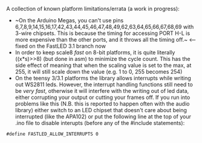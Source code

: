 A collection of known platform limitations/errata (a work in progress):

* ~On the Arduino Megas, you can't use pins 6,7,8,9,14,15,16,17,42,43,44,45,46,47,48,49,62,63,64,65,66,67,68,69 with 3-wire chipsets.  This is because the timing for accessing PORT H-L is more expensive than the other ports, and it throws all the timing off.~ <-- fixed on the FastLED 3.1 branch now
* In order to keep scale8 _fast_ on 8-bit platforms, it is quite literally ((x*s)>>8) (but done in asm) to minimize the cycle count.  This has the side effect of meaning that when the scaling value is set to the max, at 255, it will still scale down the value (e.g. 1 to 0, 255 becomes 254)
* On the teensy 3/3.1 platforms the library allows interrupts while writing out WS2811 leds.  However, the interrupt handling functions still need to be _very fast_, otherwise it will interfere with the writing out of led data, either corrupting your output or cutting your frames off.  If you run into problems like this (N.B. this is reported to happen often with the audio library) either switch to an LED chipset that doesn't care about being interrupted (like the APA102) or put the following line at the top of your .ino file to disable interupts (before any of the #include statements):
```
#define FASTLED_ALLOW_INTERRUPTS 0
```
